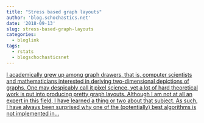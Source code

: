```yaml
---
title: "Stress based graph layouts"
author: 'blog.schochastics.net'
date: '2018-09-13'
slug: stress-based-graph-layouts
categories:
  - bloglink
tags:
  - rstats
  - blogschochasticsnet
---
```


[I academically grew up among graph drawers, that is, computer scientists and mathematicians interested in deriving two-dimensional depictions of graphs. One may despicably call it pixel science, yet a lot of hard theoretical work is put into producing pretty graph layouts. Although I am not at all an expert in this field, I have learned a thing or two about that subject. As such, I have always been surprised why one of the (potentially) best algorithms is not implemented in...<click to read more>](http://blog.schochastics.net/post/stress-based-graph-layouts/)

